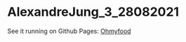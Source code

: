 # AlexandreJung_3_28082021

See it running on Github Pages: [Ohmyfood](https://alexandre-jung.github.io/AlexandreJung_3_28082021/)
